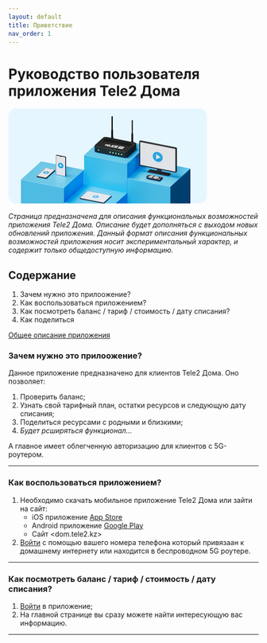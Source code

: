 ```yaml
---
layout: default
title: Приветствие
nav_order: 1
---
```


# Руководство пользователя приложения Tele2 Дома

![Баннер Tele2 Дома](assets/images/Banner.png)

*Страница предназначена для описания функциональных возможностей приложения Tele2 Дома. Описание будет дополняться с выходом новых обновлений приложения. Данный формат описания функциональных возможностей приложения носит экспериментальный характер, и содержит только общедоступную информацию.*

## Содержание

1. Зачем нужно это прилоожение?
2. Как воспользоваться приложением?
3. Как посмотреть баланс / тариф / стоимость / дату списания?
4. Как поделиться 

[Общее описание приложения](/description.md)

### Зачем нужно это прилоожение?

Данное приложение предназначено для клиентов Tele2 Дома. Оно позволяет:

1. Проверить баланс;
2. Узнать свой тарифный план, остатки ресурсов и следующую дату списания;
3. Поделиться ресурсами с родными и близкими;
4. *Будет рсширяться функционал...*

А главное имеет облегченную авторизацию для клиентов с 5G-роутером.

---

### Как воспользоваться приложением?

1. Необходимо скачать мобильное приложение Tele2 Дома или зайти на сайт:
   - iOS приложение [App Store](https://apps.apple.com/kz/app/tele2-%D0%B4%D0%BE%D0%BC%D0%B0/id6504179578)
   - Android приложение [Google Play](https://play.google.com/store/apps/details?id=kz.tele2.fmc)
   - Сайт <dom.tele2.kz>
2. [Войти](03-auth/index.md) с помощью вашего номера телефона который привязаан к домашнему интернету или находится в беспроводном 5G роутере. 

---

### Как посмотреть баланс / тариф / стоимость / дату списания?

1. [Войти](03-auth/index.md) в приложение;
2. На главной странице вы сразу можете найти интересующую вас информацию.

---

